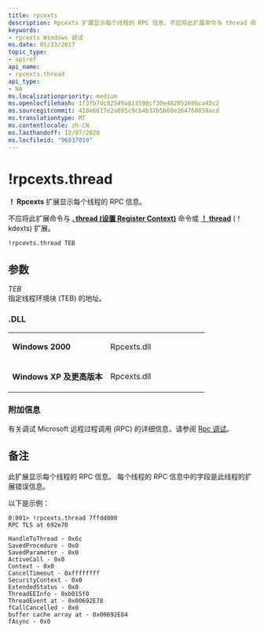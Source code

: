 ```yaml
---
title: rpcexts
description: Rpcexts 扩展显示每个线程的 RPC 信息。不应将此扩展命令与 thread 命令混淆。
keywords:
- rpcexts Windows 调试
ms.date: 05/23/2017
topic_type:
- apiref
api_name:
- rpcexts.thread
api_type:
- NA
ms.localizationpriority: medium
ms.openlocfilehash: 1f3fb7dc82549a813598cf30e482052608ca45c2
ms.sourcegitcommit: 418e6617e2a695c9cb4b37b5b60e264760858acd
ms.translationtype: MT
ms.contentlocale: zh-CN
ms.lasthandoff: 12/07/2020
ms.locfileid: "96837019"
---
```

# <a name="rpcextsthread"></a>!rpcexts.thread


**！ Rpcexts** 扩展显示每个线程的 RPC 信息。

不应将此扩展命令与 [**. thread (设置 Register Context)**](-thread--set-register-context-.md) 命令或 [**！ thread**](-thread.md) (！ kdexts) 扩展。

```dbgcmd
!rpcexts.thread TEB
```

## <a name="span-idddk__rpcexts_thread_dbgspanspan-idddk__rpcexts_thread_dbgspanparameters"></a><span id="ddk__rpcexts_thread_dbg"></span><span id="DDK__RPCEXTS_THREAD_DBG"></span>参数


<span id="_______TEB______"></span><span id="_______teb______"></span>*TEB*   
指定线程环境块 (TEB) 的地址。

### <a name="span-iddllspanspan-iddllspandll"></a><span id="DLL"></span><span id="dll"></span>.DLL

<table>
<colgroup>
<col width="50%" />
<col width="50%" />
</colgroup>
<tbody>
<tr class="odd">
<td align="left"><p><strong>Windows 2000</strong></p></td>
<td align="left"><p>Rpcexts.dll</p></td>
</tr>
<tr class="even">
<td align="left"><p><strong>Windows XP 及更高版本</strong></p></td>
<td align="left"><p>Rpcexts.dll</p></td>
</tr>
</tbody>
</table>

 

### <a name="span-idadditional_informationspanspan-idadditional_informationspanspan-idadditional_informationspanadditional-information"></a><span id="Additional_Information"></span><span id="additional_information"></span><span id="ADDITIONAL_INFORMATION"></span>附加信息

有关调试 Microsoft 远程过程调用 (RPC) 的详细信息，请参阅 [Rpc 调试](rpc-debugging.md)。

<a name="remarks"></a>备注
-------

此扩展显示每个线程的 RPC 信息。 每个线程的 RPC 信息中的字段是此线程的扩展错误信息。

以下是示例：

```dbgcmd
0:001> !rpcexts.thread 7ffdd000
RPC TLS at 692e70

HandleToThread - 0x6c
SavedProcedure - 0x0
SavedParameter - 0x0
ActiveCall - 0x0
Context - 0x0
CancelTimeout - 0xffffffff
SecurityContext - 0x0
ExtendedStatus - 0x0
ThreadEEInfo - 0xb015f0
ThreadEvent at - 0x00692E78
fCallCancelled - 0x0
buffer cache array at - 0x00692E84
fAsync - 0x0
```

 

 





